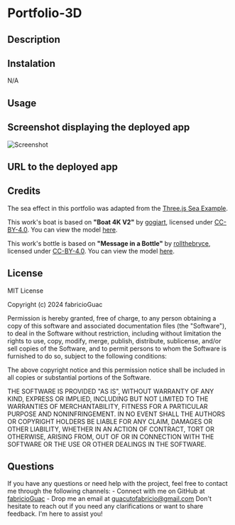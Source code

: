# Portfolio-3D

## Description 



## Instalation

N/A

## Usage



## Screenshot displaying the deployed app

![Screenshot]()

## URL to the deployed app



## Credits

The sea effect in this portfolio was adapted from the [Three.js Sea Example](https://threejs.org/examples/webgl_shaders_ocean.html).

This work's boat is based on **"Boat 4K V2"** by [gogiart](https://sketchfab.com/agt14032013), licensed under [CC-BY-4.0](http://creativecommons.org/licenses/by/4.0/). You can view the model [here](https://sketchfab.com/3d-models/boat-4k-v2-694a88d9ce644110875c9ba4e1c0ebf5).

This work's bottle is based on **"Message in a Bottle"** by [rollthebryce](https://sketchfab.com/rollthebryce), licensed under [CC-BY-4.0](http://creativecommons.org/licenses/by/4.0/). You can view the model [here](https://sketchfab.com/3d-models/message-in-a-bottle-2e738dfccbf34ec4bfbaf2c1d1203911).




## License

MIT License

Copyright (c) 2024 fabricioGuac

Permission is hereby granted, free of charge, to any person obtaining a copy
of this software and associated documentation files (the "Software"), to deal
in the Software without restriction, including without limitation the rights
to use, copy, modify, merge, publish, distribute, sublicense, and/or sell
copies of the Software, and to permit persons to whom the Software is
furnished to do so, subject to the following conditions:

The above copyright notice and this permission notice shall be included in all
copies or substantial portions of the Software.

THE SOFTWARE IS PROVIDED "AS IS", WITHOUT WARRANTY OF ANY KIND, EXPRESS OR
IMPLIED, INCLUDING BUT NOT LIMITED TO THE WARRANTIES OF MERCHANTABILITY,
FITNESS FOR A PARTICULAR PURPOSE AND NONINFRINGEMENT. IN NO EVENT SHALL THE
AUTHORS OR COPYRIGHT HOLDERS BE LIABLE FOR ANY CLAIM, DAMAGES OR OTHER
LIABILITY, WHETHER IN AN ACTION OF CONTRACT, TORT OR OTHERWISE, ARISING FROM,
OUT OF OR IN CONNECTION WITH THE SOFTWARE OR THE USE OR OTHER DEALINGS IN THE
SOFTWARE.

## Questions

If you have any questions or need help with the project, feel free to contact me through the following channels: - Connect with me on GitHub at [fabricioGuac](https://github.com/fabricioGuac)  - Drop me an email at [guacutofabricio@gmail.com](https://github.com/guacutofabricio@gmail.com)   Don't hesitate to reach out if you need any clarifications or want to share feedback. I'm here to assist you!
